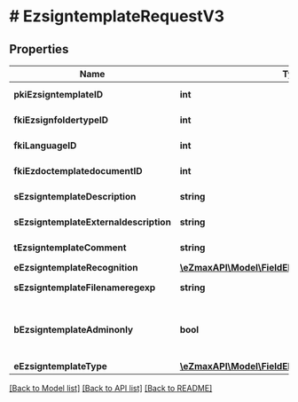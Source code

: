 # # EzsigntemplateRequestV3

## Properties

Name | Type | Description | Notes
------------ | ------------- | ------------- | -------------
**pkiEzsigntemplateID** | **int** | The unique ID of the Ezsigntemplate | [optional]
**fkiEzsignfoldertypeID** | **int** | The unique ID of the Ezsignfoldertype. | [optional]
**fkiLanguageID** | **int** | The unique ID of the Language.  Valid values:  |Value|Description| |-|-| |1|French| |2|English| |
**fkiEzdoctemplatedocumentID** | **int** | The unique ID of the Ezdoctemplatedocument | [optional]
**sEzsigntemplateDescription** | **string** | The description of the Ezsigntemplate |
**sEzsigntemplateExternaldescription** | **string** | The external description of the Ezsigntemplate | [optional]
**tEzsigntemplateComment** | **string** | The comment of the Ezsigntemplate | [optional]
**eEzsigntemplateRecognition** | [**\eZmaxAPI\Model\FieldEEzsigntemplateRecognition**](FieldEEzsigntemplateRecognition.md) |  | [optional]
**sEzsigntemplateFilenameregexp** | **string** | The filename regexp of the Ezsigntemplate. | [optional]
**bEzsigntemplateAdminonly** | **bool** | Whether the Ezsigntemplate can be accessed by admin users only (eUserType&#x3D;Normal) |
**eEzsigntemplateType** | [**\eZmaxAPI\Model\FieldEEzsigntemplateType**](FieldEEzsigntemplateType.md) |  |

[[Back to Model list]](../../README.md#models) [[Back to API list]](../../README.md#endpoints) [[Back to README]](../../README.md)
